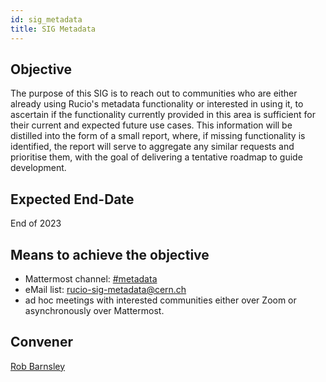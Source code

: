 ```yaml
---
id: sig_metadata
title: SIG Metadata
---
```


## Objective

The purpose of this SIG is to reach out to communities who are either already using 
Rucio's metadata functionality or interested in using it, to ascertain if the 
functionality currently provided in this area is sufficient for their current and 
expected future use cases. This information will be distilled into the form of a 
small report, where, if missing functionality is identified, the report will serve 
to aggregate any similar requests and prioritise them, with the goal of delivering 
a tentative roadmap to guide development.

## Expected End-Date

End of 2023

## Means to achieve the objective

- Mattermost channel: [#metadata](https://mattermost.web.cern.ch/rucio/channels/metadata)
- eMail list: rucio-sig-metadata@cern.ch
- ad hoc meetings with interested communities either over Zoom or asynchronously 
  over Mattermost.

## Convener

[Rob Barnsley](https://github.com/robbarnsley)
